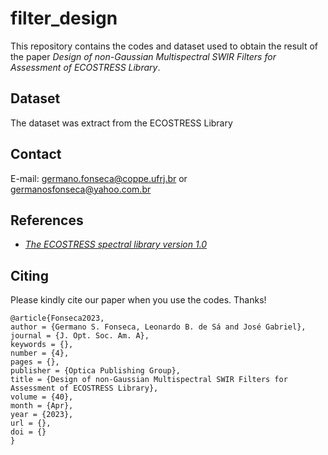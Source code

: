 
# filter_design

This repository contains the codes and dataset used to obtain the result of the paper _Design of non-Gaussian Multispectral SWIR Filters for Assessment of ECOSTRESS Library_.

## Dataset
 
The dataset was extract from the ECOSTRESS Library

## Contact

E-mail: germano.fonseca@coppe.ufrj.br or germanosfonseca@yahoo.com.br

## References

- [*The ECOSTRESS spectral library version 1.0*](doi.org/10.1016/j.rse.2019.05.015)

## Citing

Please kindly cite our paper when you use the codes. Thanks!

```
@article{Fonseca2023,
author = {Germano S. Fonseca, Leonardo B. de Sá and José Gabriel},
journal = {J. Opt. Soc. Am. A},
keywords = {},
number = {4},
pages = {},
publisher = {Optica Publishing Group},
title = {Design of non-Gaussian Multispectral SWIR Filters for Assessment of ECOSTRESS Library},
volume = {40},
month = {Apr},
year = {2023},
url = {},
doi = {}
}
```
